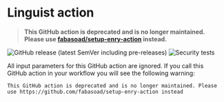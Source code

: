 <!-- markdownlint-disable-file MD013 -->

# Linguist action

> **This GitHub action is deprecated and is no longer maintained. Please use [fabasoad/setup-enry-action](https://github.com/fabasoad/setup-enry-action) instead.**

![GitHub release (latest SemVer including pre-releases)](https://img.shields.io/github/v/release/fabasoad/linguist-action?include_prereleases) ![Security tests](https://github.com/fabasoad/linguist-action/workflows/Security%20tests/badge.svg)

All input parameters for this GitHub action are ignored. If you call this GitHub action in your
workflow you will see the following warning:

```text
This GitHub action is deprecated and is no longer maintained. Please use https://github.com/fabasoad/setup-enry-action instead
```

